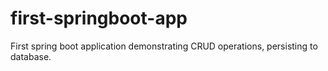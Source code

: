 # first-springboot-app
First spring boot application demonstrating CRUD operations, persisting to database.
